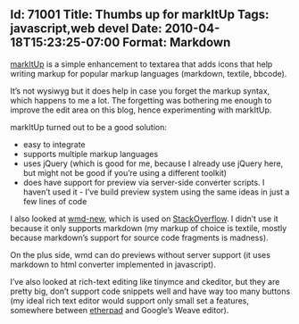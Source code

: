 Id: 71001
Title: Thumbs up for markItUp
Tags: javascript,web devel
Date: 2010-04-18T15:23:25-07:00
Format: Markdown
--------------
[markItUp](http://markitup.jaysalvat.com/home/) is a simple enhancement
to textarea that adds icons that help writing markup for popular markup
languages (markdown, textile, bbcode).

It’s not wysiwyg but it does help in case you forget the markup syntax,
which happens to me a lot. The forgetting was bothering me enough to
improve the edit area on this blog, hence experimenting with markItUp.

markItUp turned out to be a good solution:

-   easy to integrate
-   supports multiple markup languages
-   uses jQuery (which is good for me, because I already use jQuery
    here, but might not be good if you’re using a different toolkit)
-   does have support for preview via server-side converter scripts. I
    haven’t used it - I’ve build preview system using the same ideas in
    just a few lines of code

I also looked at [wmd-new](http://github.com/derobins/wmd), which is
used on [StackOverflow](http://www.stackoverflow.com). I didn’t use it
because it only supports markdown (my markup of choice is textile,
mostly because markdown’s support for source code fragments is madness).

On the plus side, wmd can do previews without server support (it uses
markdown to html converter implemented in javascript).

I’ve also looked at rich-text editing like tinymce and ckeditor, but
they are pretty big, don’t support code snippets well and have way too
many buttons (my ideal rich text editor would support only small set a
features, somewhere between
[etherpad](http://code.google.com/p/etherpad/) and Google’s Weave
editor).
